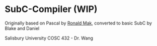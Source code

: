 # SubC-Compiler (WIP)
Originally based on Pascal by [Ronald Mak](http://www.apropos-logic.com/wci/), converted to basic SubC by Blake and Daniel

Salisbury University
COSC 432 - Dr. Wang